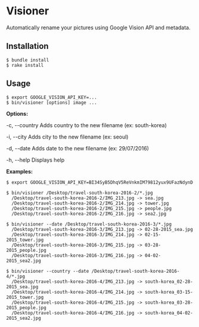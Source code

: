 # Visioner

Automatically rename your pictures using Google Vision API and metadata.

## Installation

    $ bundle install
    $ rake install

## Usage

    $ export GOOGLE_VISION_API_KEY=...
    $ bin/visioner [options] image ...

**Options:**

-c, --country                    Adds country to the new filename (ex: south-korea)

-i, --city                    Adds city to the new filename (ex: seoul)

-d, --date                       Adds date to the new filename (ex: 29/07/2016)

-h, --help                       Displays help

**Examples:**

    $ export GOOGLE_VISION_API_KEY=BI34SyB5DhqV5ReVnkmIM79812yux9UFazNdynD

    $ bin/visioner /Desktop/travel-south-korea-2016-2/*.jpg
      /Desktop/travel-south-korea-2016-2/IMG_213.jpg -> sea.jpg
      /Desktop/travel-south-korea-2016-2/IMG_214.jpg -> tower.jpg
      /Desktop/travel-south-korea-2016-2/IMG_215.jpg -> people.jpg
      /Desktop/travel-south-korea-2016-2/IMG_216.jpg -> sea2.jpg

    $ bin/visioner --date /Desktop/travel-south-korea-2016-3/*.jpg
      /Desktop/travel-south-korea-2016-3/IMG_213.jpg -> 02-28-2015_sea.jpg
      /Desktop/travel-south-korea-2016-3/IMG_214.jpg -> 02-15-2015_tower.jpg
      /Desktop/travel-south-korea-2016-3/IMG_215.jpg -> 03-28-2015_people.jpg
      /Desktop/travel-south-korea-2016-3/IMG_216.jpg -> 04-02-2015_sea2.jpg

    $ bin/visioner --country --date /Desktop/travel-south-korea-2016-4/*.jpg
      /Desktop/travel-south-korea-2016-4/IMG_213.jpg -> south-korea_02-28-2015_sea.jpg
      /Desktop/travel-south-korea-2016-4/IMG_214.jpg -> south-korea_03-15-2015_tower.jpg
      /Desktop/travel-south-korea-2016-4/IMG_215.jpg -> south-korea_03-28-2015_people.jpg
      /Desktop/travel-south-korea-2016-4/IMG_216.jpg -> south-korea_04-02-2015_sea2.jpg
